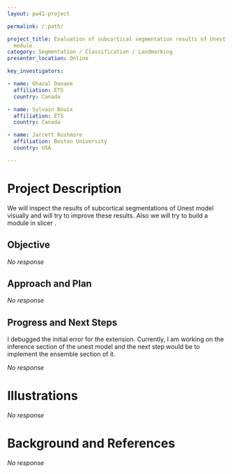 ```yaml
---
layout: pw41-project

permalink: /:path/

project_title: Evaluation of subcortical segmentation results of Unest Model and creating a slicer
  module
category: Segmentation / Classification / Landmarking
presenter_location: Online

key_investigators:

- name: Ghazal Danaee
  affiliation: ÉTS
  country: Canada

- name: Sylvain Bouix
  affiliation: ÉTS
  country: Canada

- name: Jarrett Rushmore
  affiliation: Boston University
  country: USA

---
```


# Project Description

<!-- Add a short paragraph describing the project. -->


We will inspect the results of subcortical segmentations of Unest model visually and will try to improve these results. Also we will try to build a module in slicer .



## Objective

<!-- Describe here WHAT you would like to achieve (what you will have as end result). -->


_No response_



## Approach and Plan

<!-- Describe here HOW you would like to achieve the objectives stated above. -->


_No response_



## Progress and Next Steps

I debugged the initial error for the extension. Currently, I am working on the inference section of the unest model and the next step would be to implement the ensemble section of it.


_No response_



# Illustrations

<!-- Add pictures and links to videos that demonstrate what has been accomplished. -->


_No response_



# Background and References

<!-- If you developed any software, include link to the source code repository.
     If possible, also add links to sample data, and to any relevant publications. -->


_No response_
